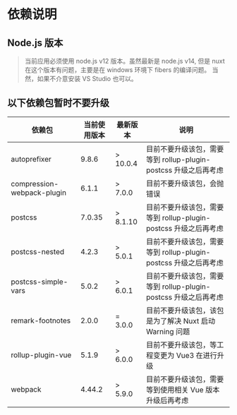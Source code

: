 # 依赖说明

## Node.js 版本

> 当前应用必须使用 node.js v12 版本。虽然最新是 node.js v14, 但是 nuxt 在这个版本有问题，主要是在 windows 环境下 fibers 的编译问题。
> 当然，如果不介意安装 VS Studio 也可以。

## 以下依赖包暂时不要升级

| 依赖包                     | 当前使用版本 | 最新版本 | 说明                                                            |
| -------------------------- | ------------ | -------- | --------------------------------------------------------------- |
| autoprefixer               | 9.8.6        | > 10.0.4 | 目前不要升级该包，需要等到 rollup-plugin-postcss 升级之后再考虑 |
| compression-webpack-plugin | 6.1.1        | > 7.0.0  | 目前不要升级该包，会抛错误                                      |
| postcss                    | 7.0.35       | > 8.1.10 | 目前不要升级该包，需要等到 rollup-plugin-postcss 升级之后再考虑 |
| postcss-nested             | 4.2.3        | > 5.0.1  | 目前不要升级该包，需要等到 rollup-plugin-postcss 升级之后再考虑 |
| postcss-simple-vars        | 5.0.2        | > 6.0.1  | 目前不要升级该包，需要等到 rollup-plugin-postcss 升级之后再考虑 |
| remark-footnotes           | 2.0.0        | = 3.0.0  | 目前不要升级该包，该包是为了解决 Nuxt 启动 Warning 问题         |
| rollup-plugin-vue          | 5.1.9        | > 6.0.0  | 目前不要升级该包，等工程变更为 Vue3 在进行升级                  |
| webpack                    | 4.44.2       | > 5.9.0  | 目前不要升级该包，需要等到使用相关 Vue 版本升级后再考虑         |
